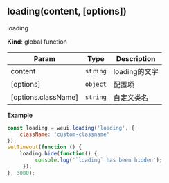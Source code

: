 <a name="loading"></a>

## loading(content, [options])
loading

**Kind**: global function  

| Param | Type | Description |
| --- | --- | --- |
| content | <code>string</code> | loading的文字 |
| [options] | <code>object</code> | 配置项 |
| [options.className] | <code>string</code> | 自定义类名 |

**Example**  
```js
const loading = weui.loading('loading', {    className: 'custom-classname'});setTimeout(function () {    loading.hide(function() {         console.log('`loading` has been hidden');     });}, 3000);
```
